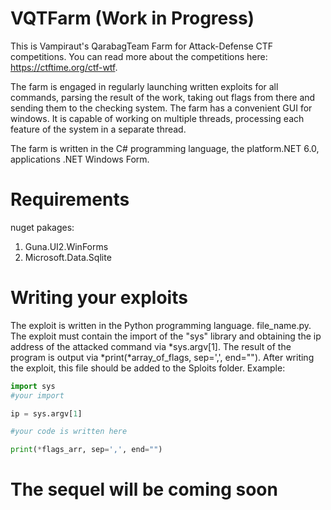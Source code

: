 # VQTFarm (Work in Progress)
This is Vampiraut's QarabagTeam Farm for Attack-Defense CTF competitions. You can read more about the competitions here: https://ctftime.org/ctf-wtf.

The farm is engaged in regularly launching written exploits for all commands, parsing the result of the work, taking out flags from there and sending them to the checking system. The farm has a convenient GUI for windows. It is capable of working on multiple threads, processing each feature of the system in a separate thread.

The farm is written in the C# programming language, the platform.NET 6.0, applications .NET Windows Form.

# Requirements
nuget pakages:
1. Guna.UI2.WinForms
2. Microsoft.Data.Sqlite

# Writing your exploits
The exploit is written in the Python programming language. file_name.py. The exploit must contain the import of the "sys" library and obtaining the ip address of the attacked command via *sys.argv[1]. The result of the program is output via *print(\*array_of_flags, sep=',', end=""). After writing the exploit, this file should be added to the Sploits folder.
Example:
```Python
import sys
#your import

ip = sys.argv[1]

#your code is written here

print(*flags_arr, sep=',', end="")
```

# The sequel will be coming soon
